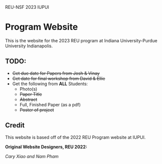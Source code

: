 REU-NSF 2023 IUPUI
# Program Website
This is the website for the 2023 REU program at Indiana University-Purdue University Indianapolis.

## TODO:
- ~~Get due date for Papers from Josh & Vinay~~
- ~~Get date for final workshop from David & Ellie~~
- Get the following from **ALL** Students:
    - Photo(s)
    - ~~Paper Title~~
    - ~~Abstract~~
    - Full, Finished Paper (as a pdf)
    - ~~Poster of project~~

## Credit
This website is based off of the 2022 REU Program website at IUPUI.

**Original Website Designers, REU 2022:**

*Cary Xiao and Nam Pham*